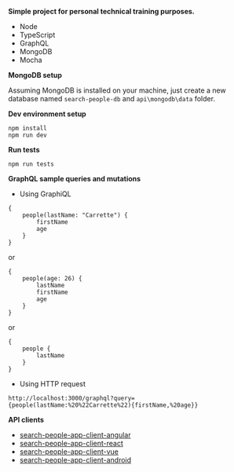 **Simple project for personal technical training purposes.**

* Node
* TypeScript
* GraphQL
* MongoDB
* Mocha

**MongoDB setup**

Assuming MongoDB is installed on your machine, just create a new database named ``` search-people-db ``` and ```api\mongodb\data``` folder.

**Dev environment setup**

```
npm install
npm run dev
```

**Run tests**

```
npm run tests
```

**GraphQL sample queries and mutations**

* Using GraphiQL
```
{
    people(lastName: "Carrette") {
        firstName
        age
    }
}
```
or
```
{
    people(age: 26) {
        lastName
        firstName
        age
    }
}
```
or
```
{
    people {
        lastName
    }
}
```

* Using HTTP request
```
http://localhost:3000/graphql?query={people(lastName:%20%22Carrette%22){firstName,%20age}}
```

**API clients**
* [search-people-app-client-angular](https://github.com/rcarrette/search-people-app-client-angular)
* [search-people-app-client-react](https://github.com/rcarrette/search-people-app-client-react)
* [search-people-app-client-vue](https://github.com/rcarrette/search-people-app-client-vue)
* [search-people-app-client-android](https://github.com/rcarrette/search-people-app-client-android)
